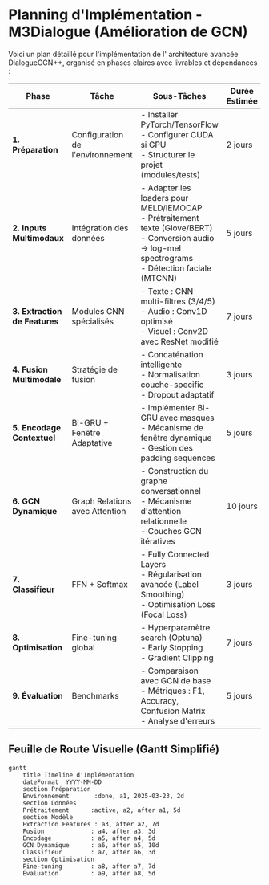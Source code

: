 # Planning d'Implémentation - M3Dialogue (Amélioration de GCN)

Voici un plan détaillé pour l'implémentation de  l' architecture avancée DialogueGCN++, organisé en phases claires avec livrables et dépendances :

| **Phase**                | **Tâche**                        | **Sous-Tâches**                                                                 | **Durée Estimée** | **Livrables**                                | **Dépendances** |
|--------------------------|----------------------------------|---------------------------------------------------------------------------------|-------------------|----------------------------------------------|-----------------|
| **1. Préparation**        | Configuration de l'environnement | - Installer PyTorch/TensorFlow<br>- Configurer CUDA si GPU<br>- Structurer le projet (modules/tests) | 2 jours           | Environnement fonctionnel<br>Structure de projet | Aucune          |
| **2. Inputs Multimodaux** | Intégration des données          | - Adapter les loaders pour MELD/IEMOCAP<br>- Prétraitement texte (Glove/BERT)<br>- Conversion audio → log-mel spectrograms<br>- Détection faciale (MTCNN) | 5 jours           | Pipeline de données unifié<br>Exemples prétraités | Phase 1         |
| **3. Extraction de Features** | Modules CNN spécialisés       | - Texte : CNN multi-filtres (3/4/5)<br>- Audio : Conv1D optimisé<br>- Visuel : Conv2D avec ResNet modifié | 7 jours           | Modules testés individuellement<br>Benchmarks de performance | Phase 2         |
| **4. Fusion Multimodale** | Stratégie de fusion              | - Concaténation intelligente<br>- Normalisation couche-specific<br>- Dropout adaptatif | 3 jours           | Features fusionnées (shape cohérente)        | Phase 3         |
| **5. Encodage Contextuel**| Bi-GRU + Fenêtre Adaptative      | - Implémenter Bi-GRU avec masques<br>- Mécanisme de fenêtre dynamique<br>- Gestion des padding sequences | 5 jours           | Contexte conversationnel encodé              | Phase 4         |
| **6. GCN Dynamique**      | Graph Relations avec Attention   | - Construction du graphe conversationnel<br>- Mécanisme d'attention relationnelle<br>- Couches GCN itératives | 10 jours          | Module GCN testé<br>Matrices d'attention visualisables | Phase 5         |
| **7. Classifieur**        | FFN + Softmax                    | - Fully Connected Layers<br>- Régularisation avancée (Label Smoothing)<br>- Optimisation Loss (Focal Loss) | 3 jours           | Probabilités d'émotions                     | Phase 6         |
| **8. Optimisation**       | Fine-tuning global               | - Hyperparamètre search (Optuna)<br>- Early Stopping<br>- Gradient Clipping | 7 jours           | Meilleur modèle sauvegardé                  | Phase 1-7       |
| **9. Évaluation**         | Benchmarks                       | - Comparaison avec GCN de base<br>- Métriques : F1, Accuracy, Confusion Matrix<br>- Analyse d'erreurs | 5 jours           | Rapport de performance<br>Visualisations    | Phase 8         |

## Feuille de Route Visuelle (Gantt Simplifié)

```mermaid
gantt
    title Timeline d'Implémentation
    dateFormat  YYYY-MM-DD
    section Préparation
    Environnement       :done, a1, 2025-03-23, 2d
    section Données
    Prétraitement      :active, a2, after a1, 5d
    section Modèle
    Extraction Features : a3, after a2, 7d
    Fusion             : a4, after a3, 3d
    Encodage           : a5, after a4, 5d
    GCN Dynamique      : a6, after a5, 10d
    Classifieur        : a7, after a6, 3d
    section Optimisation
    Fine-tuning        : a8, after a7, 7d
    Évaluation         : a9, after a8, 5d
